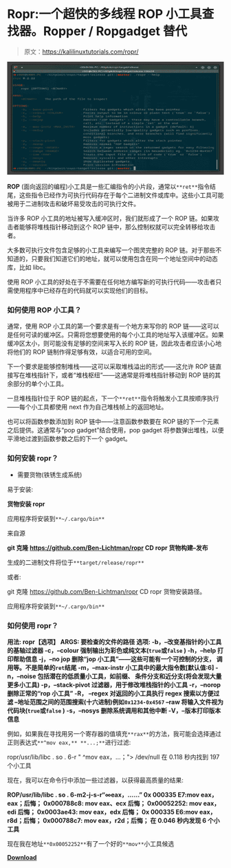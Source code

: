 # Ropr:一个超快的多线程 ROP 小工具查找器。Ropper / Ropgadget 替代

> 原文：<https://kalilinuxtutorials.com/ropr/>

[![](img//4ff6a641ed6dfb433fd55c5504bf9dbc.png)](https://blogger.googleusercontent.com/img/b/R29vZ2xl/AVvXsEixqht2It53QMgqCTSJ_EqwchA6y9EuCOi6R48lASdCowIFy-i6kZgPBBDnfZCiASR7dXeC76xRsnGTTcjfCqSu7IEon1hyAfBkk_fhnIZYwy-c3lHoRKKkZsA5Fl9jy3eAiAr1AikZOLdGSsDlU4jy_p6Xc8yqDzEuHAa0c_qLH-CnishZpKNjnw6y/s728/ropr-a-blazing-fast-multithreaded-rop-gadget-finder-ropper-ropgadget-alternative%20(1).png)

**ROP** (面向返回的编程)小工具是一些汇编指令的小片段，通常以`**ret**`指令结尾，这些指令已经作为可执行代码存在于每个二进制文件或库中。这些小工具可能被用于二进制攻击和破坏易受攻击的可执行文件。

当许多 ROP 小工具的地址被写入缓冲区时，我们就形成了一个 ROP 链。如果攻击者能够将堆栈指针移动到这个 ROP 链中，那么控制权就可以完全转移给攻击者。

大多数可执行文件包含足够的小工具来编写一个图灵完整的 ROP 链。对于那些不知道的，只要我们知道它们的地址，就可以使用包含在同一个地址空间中的动态库，比如 libc。

使用 ROP 小工具的好处在于不需要在任何地方编写新的可执行代码——攻击者只需使用程序中已经存在的代码就可以实现他们的目标。

### 如何使用 ROP 小工具？

通常，使用 ROP 小工具的第一个要求是有一个地方来写你的 ROP 链——这可以是任何可读的缓冲区。只需将您想要使用的每个小工具的地址写入该缓冲区。如果缓冲区太小，则可能没有足够的空间来写入长的 ROP 链，因此攻击者应该小心地将他们的 ROP 链制作得足够有效，以适合可用的空间。

下一个要求是能够控制堆栈——这可以采取堆栈溢出的形式——这允许 ROP 链直接写在堆栈指针下，或者“堆栈枢纽”——这通常是将堆栈指针移动到 ROP 链的其余部分的单个小工具。

一旦堆栈指针位于 ROP 链的起点，下一个`**ret**`指令将触发小工具按顺序执行——每个小工具都使用 next 作为自己堆栈帧上的返回地址。

也可以将函数参数添加到 ROP 链中——注意函数参数要在 ROP 链的下一个元素之后提供。这通常与“pop gadget”结合使用，pop gadget 将参数弹出堆栈，以便平滑地过渡到函数参数之后的下一个 gadget。

### 如何安装 ropr？

*   需要货物(铁锈生成系统)

易于安装:

**货物安装 ropr**

应用程序将安装到`**~/.cargo/bin**`

来自源

**git 克隆 https://github.com/Ben-Lichtman/ropr
CD ropr
货物构建–发布**

生成的二进制文件将位于`**target/release/ropr**`

或者:

git 克隆 https://github.com/Ben-Lichtman/ropr
CD ropr
货物安装路径。

应用程序将安装到`**~/.cargo/bin**`

### 如何使用 ropr？

**用法:
ropr【选项】
ARGS:
要检查的文件的路径
选项:
-b，–改变基指针的小工具的基轴过滤器
-c，–colour 强制输出为彩色或纯文本(`true`或`false` )
-h，–help 打印帮助信息
-j，–no jop 删除“jop 小工具”——这些可能有一个可控制的分支，
调用等。不是简单的`ret`结尾
-m，–max-instr 小工具中的最大指令数[默认值:6]
-n，–noise 包括潜在的低质量小工具，如前缀、
条件分支和近分支(将会发现大量
更多小工具)
-p，–stack-pivot 过滤器，用于修改堆栈指针的小工具
-r，–norop 删除正常的“rop 小工具”
-R， –regex 对返回的小工具执行 regex 搜索以方便过滤
–地址范围之间的范围搜索(十六进制)例如`0x1234-0x4567`
–raw 将输入文件视为代码块(`true`或`false` )
-s，–nosys 删除系统调用和其他中断
-V，–版本打印版本信息**

例如，如果我在寻找用另一个寄存器的值填充`**rax**`的方法，我可能会选择通过正则表达式`**^mov eax,** **...;**`进行过滤:

ropr/usr/lib/libc . so . 6-r " ^mov eax，…；"> /dev/null
在 0.118 秒内找到 197 个小工具

现在，我可以在命令行中添加一些过滤器，以获得最高质量的结果:

**ROP/usr/lib/libc . so . 6-m2-j-s-r“∞eax，……”
0x 000335 E7:mov eax，eax；后悔；
0x000788c8: mov eax、ecx 后悔；
0x00052252: mov eax，edi 后悔；
0x0003ae43: mov eax，edx 后悔；
0x 000335 E6:mov eax，r8d；后悔；
0x000788c7: mov eax，r2d；后悔；
在 0.046 秒内发现 6 个小工具**

现在我在地址`**0x00052252**`有了一个好的`**mov**`小工具候选

[**Download**](https://github.com/Ben-Lichtman/ropr)